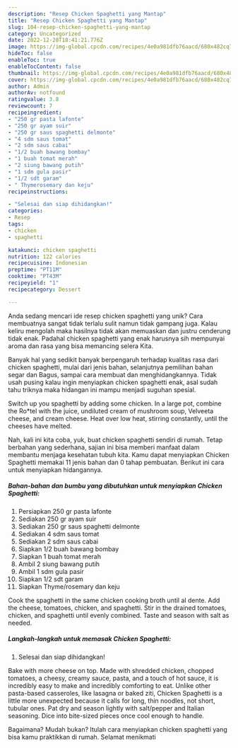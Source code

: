 ```yaml
---
description: "Resep Chicken Spaghetti yang Mantap"
title: "Resep Chicken Spaghetti yang Mantap"
slug: 104-resep-chicken-spaghetti-yang-mantap
category: Uncategorized
date: 2022-12-20T18:41:21.776Z
image: https://img-global.cpcdn.com/recipes/4e0a981dfb76aacd/680x482cq70/chicken-spaghetti-foto-resep-utama.jpg
hideToc: false
enableToc: true
enableTocContent: false
thumbnail: https://img-global.cpcdn.com/recipes/4e0a981dfb76aacd/680x482cq70/chicken-spaghetti-foto-resep-utama.jpg
cover: https://img-global.cpcdn.com/recipes/4e0a981dfb76aacd/680x482cq70/chicken-spaghetti-foto-resep-utama.jpg
author: Admin
authorAv: notfound
ratingvalue: 3.8
reviewcount: 7
recipeingredient:
- "250 gr pasta lafonte"
- "250 gr ayam suir"
- "250 gr saus spaghetti delmonte"
- "4 sdm saus tomat"
- "2 sdm saus cabai"
- "1/2 buah bawang bombay"
- "1 buah tomat merah"
- "2 siung bawang putih"
- "1 sdm gula pasir"
- "1/2 sdt garam"
- " Thymerosemary dan keju"
recipeinstructions:

- "Selesai dan siap dihidangkan!"
categories:
- Resep
tags:
- chicken
- spaghetti

katakunci: chicken spaghetti 
nutrition: 122 calories
recipecuisine: Indonesian
preptime: "PT11M"
cooktime: "PT43M"
recipeyield: "1"
recipecategory: Dessert

---
```





Anda sedang mencari ide resep chicken spaghetti yang unik? Cara membuatnya sangat tidak terlalu sulit namun tidak gampang juga. Kalau keliru mengolah maka hasilnya tidak akan memuaskan dan justru cenderung tidak enak. Padahal chicken spaghetti yang enak harusnya sih mempunyai aroma dan rasa yang bisa memancing selera Kita.





Banyak hal yang sedikit banyak berpengaruh terhadap kualitas rasa dari chicken spaghetti, mulai dari jenis bahan, selanjutnya pemilihan bahan segar dan Bagus, sampai cara membuat dan menghidangkannya. Tidak usah pusing kalau ingin menyiapkan chicken spaghetti enak,      asal sudah tahu triknya maka hidangan ini mampu menjadi suguhan spesial.














Switch up you spaghetti by adding some chicken. In a large pot, combine the Ro*tel with the juice, undiluted cream of mushroom soup, Velveeta cheese, and cream cheese. Heat over low heat, stirring constantly, until the cheeses have melted.






Nah, kali ini kita coba, yuk, buat chicken spaghetti sendiri di rumah. Tetap berbahan yang sederhana, sajian ini bisa memberi manfaat dalam membantu menjaga kesehatan tubuh kita. Kamu dapat menyiapkan Chicken Spaghetti memakai 11 jenis bahan dan 0 tahap pembuatan. Berikut ini cara untuk menyiapkan hidangannya.

<!--inarticleads1-->

##### Bahan-bahan dan bumbu yang dibutuhkan untuk menyiapkan Chicken Spaghetti:

1. Persiapkan 250 gr pasta lafonte
1. Sediakan 250 gr ayam suir
1. Sediakan 250 gr saus spaghetti delmonte
1. Sediakan 4 sdm saus tomat
1. Sediakan 2 sdm saus cabai
1. Siapkan 1/2 buah bawang bombay
1. Siapkan 1 buah tomat merah
1. Ambil 2 siung bawang putih
1. Ambil 1 sdm gula pasir
1. Siapkan 1/2 sdt garam
1. Siapkan  Thyme/rosemary dan keju


Cook the spaghetti in the same chicken cooking broth until al dente. Add the cheese, tomatoes, chicken, and spaghetti. Stir in the drained tomatoes, chicken, and spaghetti until evenly combined. Taste and season with salt as needed. 

<!--inarticleads2-->

##### Langkah-langkah untuk memasak Chicken Spaghetti:


1. Selesai dan siap dihidangkan!

Bake with more cheese on top. Made with shredded chicken, chopped tomatoes, a cheesy, creamy sauce, pasta, and a touch of hot sauce, it is incredibly easy to make and incredibly comforting to eat. Unlike other pasta-based casseroles, like lasagna or baked ziti, Chicken Spaghetti is a little more unexpected because it calls for long, thin noodles, not short, tubular ones. Pat dry and season lightly with salt/pepper and Italian seasoning. Dice into bite-sized pieces once cool enough to handle. 

Bagaimana? Mudah bukan? Itulah cara menyiapkan chicken spaghetti yang bisa kamu praktikkan di rumah. Selamat menikmati
